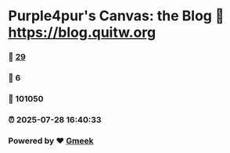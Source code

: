 # Purple4pur's Canvas: the Blog :link: https://blog.quitw.org 
### :page_facing_up: [29](https://blog.quitw.org/tag.html) 
### :speech_balloon: 6 
### :hibiscus: 101050 
### :alarm_clock: 2025-07-28 16:40:33 
### Powered by :heart: [Gmeek](https://github.com/Meekdai/Gmeek)
